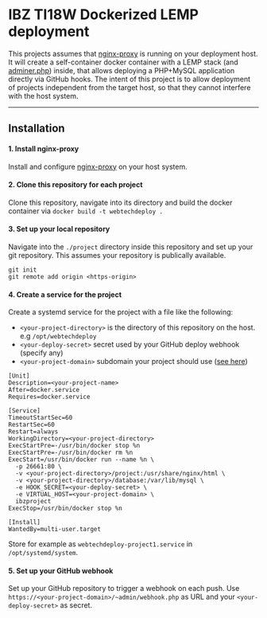 # IBZ TI18W Dockerized LEMP deployment
This projects assumes that [nginx-proxy](https://github.com/jwilder/nginx-proxy) is running on your deployment host. It will create a self-container docker container with a LEMP stack (and [adminer.php](https://www.adminer.org/)) inside, that allows deploying a PHP+MySQL application directly via GitHub hooks. The intent of this project is to allow deployment of projects independent from the target host, so that they cannot interfere with the host system.

----

## Installation
#### 1. Install nginx-proxy
Install and configure [nginx-proxy](https://github.com/jwilder/nginx-proxy) on your host system.

#### 2. Clone this repository for each project
Clone this repository, navigate into its directory and build the docker container via `docker build -t webtechdeploy .`

#### 3. Set up your local repository
Navigate into the `./project` directory inside this repository and set up your git repository. This assumes your repository is publically available.
```
git init
git remote add origin <https-origin>
```

#### 4. Create a service for the project
Create a systemd service for the project with a file like the following:
* `<your-project-directory>` is the directory of this repository on the host. e.g `/opt/webtechdeploy`
* `<your-deploy-secret>` secret used by your GitHub deploy webhook (specify any)
* `<your-project-domain>` subdomain your project should use ([see here](https://github.com/jwilder/nginx-proxy#usage))

```
[Unit]
Description=<your-project-name>
After=docker.service
Requires=docker.service

[Service]
TimeoutStartSec=60
RestartSec=60
Restart=always
WorkingDirectory=<your-project-directory>
ExecStartPre=-/usr/bin/docker stop %n
ExecStartPre=-/usr/bin/docker rm %n
ExecStart=/usr/bin/docker run --name %n \
  -p 26661:80 \
  -v <your-project-directory>/project:/usr/share/nginx/html \
  -v <your-project-directory>/database:/var/lib/mysql \
  -e HOOK_SECRET=<your-deploy-secret> \
  -e VIRTUAL_HOST=<your-project-domain> \
  ibzproject
ExecStop=/usr/bin/docker stop %n

[Install]
WantedBy=multi-user.target
```

Store for example as `webtechdeploy-project1.service` in `/opt/systemd/system`.

#### 5. Set up your GitHub webhook
Set up your GitHub repository to trigger a webhook on each push. Use `https://<your-project-domain>/~admin/webhook.php` as URL and your `<your-deploy-secret>` as secret. 
